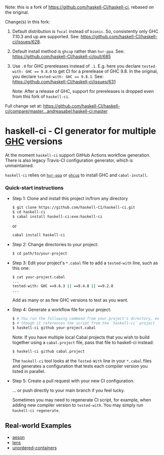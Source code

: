 Note: this is a fork of https://github.com/haskell-CI/haskell-ci, rebased on the original.

Change(s) in this fork:

1. Default distribution is `focal` instead of `bionic`.
   So, consistently only GHC 7.10.3 and up are supported.
   See: https://github.com/haskell-CI/haskell-ci/issues/628.

2. Default install method is `ghcup` rather than `hvr-ppa`.
   See: https://github.com/haskell-CI/haskell-ci/pull/685

3. Use `.0` for GHC prereleases instead of `.1`.
   E.g. here you declare `tested-with: GHC == 9.8.0` to get CI for a prerelease of GHC 9.8.
   In the original, you declare `tested-with: GHC == 9.8.1`.
   See: https://github.com/haskell-CI/haskell-ci/issues/631

   Note: After a release of GHC, support for prereleases is dropped even from this fork of `haskell-ci`.

Full change set at: https://github.com/haskell-CI/haskell-ci/compare/master...andreasabel:haskell-ci:master


haskell-ci - CI generator for multiple [GHC](http://haskell.org/ghc) versions
=============================================================================

At the moment `haskell-ci` support GitHub Actions workflow generation.
There is also legacy Travis-CI configuration generator, which is unmaintained.

`haskell-ci` relies on [`hvr-ppa`](https://launchpad.net/~hvr/+archive/ubuntu/ghc)
or [`ghcup`](https://www.haskell.org/ghcup/) to install GHC
and `cabal-install`.

### Quick-start instructions

* Step 1: Clone and install this project in/from any directory

    ```bash
    $ git clone https://github.com/haskell-CI/haskell-ci.git
    $ cd haskell-ci
    $ cabal install haskell-ci:exe:haskell-ci
    ```

  or

    ```bash
    cabal install haskell-ci
    ```

* Step 2: Change directories to your project:

    ```bash
    $ cd path/to/your-project
    ```

* Step 3: Edit your project's `*.cabal` file to add a `tested-with` line, such as this one:

    ```bash
    $ cat your-project.cabal
    ...
    tested-with: GHC ==9.6.3 || ==9.4.8 || ==9.2.8
    ...
    ```

    Add as many or as few GHC versions to test as you want.

* Step 4: Generate a workflow file for your project:

    ```bash
    $ # You run the following command from your project's directory, even
    $ # though it references the script from the `haskell-ci` project
    $ haskell-ci github your-project.cabal
    ```

    Note: If you have multiple local Cabal projects that you wish to build together
    using a `cabal.project` file, pass that file to haskell-ci instead:
    ```bash
    $ haskell-ci github cabal.project
    ```

    The `haskell-ci` tool looks at the `Tested-With` line in your
    `*.cabal` files and generates a configuration that tests each compiler
    version you listed in parallel.

* Step 5: Create a pull request with your new CI configuration.

    ... or push directly to your main branch if you feel lucky.

    Sometimes you may need to regenerate CI script, for example, when
    adding new compiler version to `tested-with`.
    You may simply run `haskell-ci regenerate`.

Real-world Examples
-------------------

 - [aeson](https://github.com/haskell/aeson)
 - [lens](https://github.com/ekmett/lens)
 - [unordered-containers](https://github.com/haskell-unordered-containers/unordered-containers)
